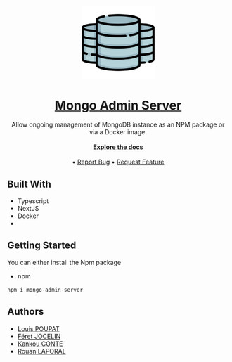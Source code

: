 <br/>
<p align="center" width="100%">
  <a href="https://github.com/Mongo-Admin-Server/mongo-admin-server">
    <img width="33%" src="logo.png">
    <h1 align="center"> Mongo Admin Server</h1>
  </a>
<p align="center">
  Allow ongoing management of MongoDB instance as an NPM package or via a Docker image.
  </br>
  </br>
   <a href="https://github.com/Mongo-Admin-Server/mongo-admin-server"><strong>Explore the docs</strong></a>
    <br/>
    <br/>
<!--     <a href="https://github.com/metrikube/app">View Demo</a> -->
    •
    <a href="https://github.com/Mongo-Admin-Server/mongo-admin-server/issues">Report Bug</a>
    •
    <a href="https://github.com/Mongo-Admin-Server/mongo-admin-server/issues">Request Feature</a>
  </p>
</p>

## Built With

* Typescript
* NextJS
* Docker
* 
## Getting Started
You can either install the Npm package
* npm

```sh
npm i mongo-admin-server
```
## Authors

* [Louis POUPAT](https://github.com/LePetitLouis)
* [Féret JOCELIN]()
* [Kankou CONTE]()
* [Rouan LAPORAL](https://github.com/RouanLaporal)

